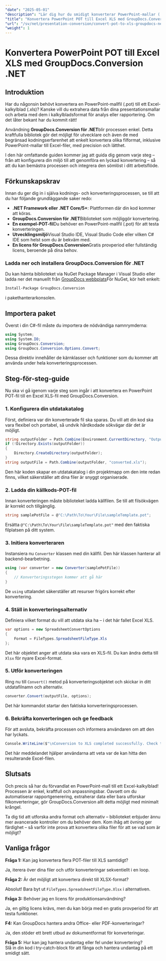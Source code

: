 ```yaml
---
"date": "2025-05-01"
"description": "Lär dig hur du smidigt konverterar PowerPoint-mallar (.POT) till Excel-kalkylblad (.XLS) med hjälp av det kraftfulla GroupDocs.Conversion API&#58;et i .NET."
"title": "Konvertera PowerPoint POT till Excel XLS med GroupDocs.Conversion .NET"
"url": "/sv/net/presentation-conversion/convert-pot-to-xls-groupdocs-net/"
"weight": 1
---
```


# Konvertera PowerPoint POT till Excel XLS med GroupDocs.Conversion .NET

## Introduktion

Har du någonsin behövt konvertera en PowerPoint-mallfil (.pot) till ett Excel-kalkylblad (.xls)? Kanske vill du extrahera data från dina presentationsmallar och arbeta med dem i kalkylbladsformat för analys eller rapportering. Om det låter bekant har du kommit rätt! 

Användning **GroupDocs.Conversion för .NET**blir processen enkel. Detta kraftfulla bibliotek gör det möjligt för utvecklare och även de med begränsad kodningserfarenhet att enkelt konvertera olika filformat, inklusive PowerPoint-mallar till Excel-filer, med precision och lätthet.

I den här omfattande guiden kommer jag att guida dig genom varje steg – från att konfigurera din miljö till att genomföra en lyckad konvertering – så att du kan bemästra processen och integrera den sömlöst i ditt arbetsflöde.

## Förkunskapskrav

Innan du ger dig in i själva kodnings- och konverteringsprocessen, se till att du har följande grundläggande saker redo:

- **.NET Framework eller .NET Core/5+**: Plattformen där din kod kommer att köras.
- **GroupDocs.Conversion för .NET**Biblioteket som möjliggör konvertering.
- **En exempel-POT-fil**Du behöver en PowerPoint-mallfil (.pot) för att testa konverteringen.
- **Utvecklingsmiljö**Visual Studio IDE, Visual Studio Code eller vilken C# IDE som helst som du är bekväm med.
- **En licens för GroupDocs.Conversion**Gratis provperiod eller fullständig licens, beroende på dina behov.

### Ladda ner och installera GroupDocs.Conversion för .NET

Du kan hämta biblioteket via NuGet Package Manager i Visual Studio eller ladda ner det manuellt från [GroupDocs webbplats](https://releases.groupdocs.com/conversion/net/)För NuGet, kör helt enkelt:

```bash
Install-Package GroupDocs.Conversion
```

i pakethanterarkonsolen.

## Importera paket

Överst i din C#-fil måste du importera de nödvändiga namnrymderna:

```csharp
using System;
using System.IO;
using GroupDocs.Conversion;
using GroupDocs.Conversion.Options.Convert;
```

Dessa direktiv innehåller de kärnklasser och funktioner som du kommer att använda under hela konverteringsprocessen.

## Steg-för-steg-guide

Nu ska vi gå igenom varje steg som ingår i att konvertera en PowerPoint POT-fil till en Excel XLS-fil med GroupDocs.Conversion.

### 1. Konfigurera din utdatakatalog

Först, definiera var din konverterade fil ska sparas. Du vill att din kod ska vara flexibel och portabel, så undvik hårdkodade sökvägar där det är möjligt.

```csharp
string outputFolder = Path.Combine(Environment.CurrentDirectory, "Output");
if (!Directory.Exists(outputFolder))
{
    Directory.CreateDirectory(outputFolder);
}
string outputFile = Path.Combine(outputFolder, "converted.xls");
```

Den här koden skapar en utdatakatalog i din projektmapp om den inte redan finns, vilket säkerställer att dina filer är snyggt organiserade.

### 2. Ladda din källkods-POT-fil

Innan konverteringen måste biblioteket ladda källfilen. Se till att filsökvägen är korrekt och tillgänglig.

```csharp
string samplePotFile = @"C:\Path\To\Your\File\sampleTemplate.pot";
```

Ersätta `@"C:\Path\To\Your\File\sampleTemplate.pot"` med den faktiska filplatsen på ditt system.

### 3. Initiera konverteraren

Instansiera nu `Converter` klassen med din källfil. Den här klassen hanterar all backend-bearbetning.

```csharp
using (var converter = new Converter(samplePotFile))
{
    // Konverteringsstegen kommer att gå här
}
```

De `using` uttalandet säkerställer att resurser frigörs korrekt efter konvertering.

### 4. Ställ in konverteringsalternativ

Definiera vilket format du vill att utdata ska ha – i det här fallet Excel XLS.

```csharp
var options = new SpreadsheetConvertOptions
{
    Format = FileTypes.SpreadsheetFileType.Xls
};
```

Det här objektet anger att utdata ska vara en XLS-fil. Du kan ändra detta till `Xlsx` för nyare Excel-format.

### 5. Utför konverteringen

Ring nu till `Convert()` metod på konverteringsobjektet och skickar in ditt utdatafilnamn och alternativ.

```csharp
converter.Convert(outputFile, options);
```

Det här kommandot startar den faktiska konverteringsprocessen.

### 6. Bekräfta konverteringen och ge feedback

För att avsluta, bekräfta processen och informera användaren om att den har lyckats.

```csharp
Console.WriteLine($"\nConversion to XLS completed successfully. Check the output in {outputFolder}");
```

Det här meddelandet hjälper användarna att veta var de kan hitta den resulterande Excel-filen.

## Slutsats

Och precis så har du förvandlat en PowerPoint-mall till ett Excel-kalkylblad! Processen är enkel, kraftfull och anpassningsbar. Oavsett om du automatiserar rapportgenerering, extraherar data eller bara utforskar filkonverteringar, gör GroupDocs.Conversion allt detta möjligt med minimalt krångel.

Ta dig tid att utforska andra format och alternativ – biblioteket erbjuder ännu mer avancerade kontroller om du behöver dem. Kom ihåg att övning ger färdighet – så varför inte prova att konvertera olika filer för att se vad som är möjligt?

## Vanliga frågor

**Fråga 1:** Kan jag konvertera flera POT-filer till XLS samtidigt?  

Ja, iterera över dina filer och utför konverteringar sekventiellt i en loop.

**Fråga 2:** Är det möjligt att konvertera direkt till XLSX-format?  

Absolut! Bara byt ut `FileTypes.SpreadsheetFileType.Xlsx` i alternativen.

**Fråga 3:** Behöver jag en licens för produktionsanvändning?  

Ja, en giltig licens krävs, men du kan börja med en gratis provperiod för att testa funktioner.

**F4:** Kan GroupDocs hantera andra Office- eller PDF-konverteringar?  

Ja, den stöder ett brett utbud av dokumentformat för konverteringar.

**Fråga 5:** Hur kan jag hantera undantag eller fel under konvertering?  
Slå in din kod i try-catch-block för att fånga och hantera undantag på ett smidigt sätt.